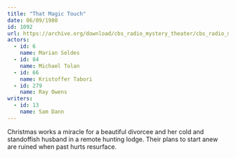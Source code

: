 ```yaml
---
title: "That Magic Touch"
date: 06/09/1980
id: 1092
url: https://archive.org/download/cbs_radio_mystery_theater/cbs_radio_mystery_theater-1051-1100.zip/cbs_radio_mystery_theater-1051-1100%2Fcbsrmt_1092_that_magic_touch.mp3
actors:  
  - id: 6
    name: Marian Seldes  
  - id: 84
    name: Michael Tolan  
  - id: 66
    name: Kristoffer Tabori  
  - id: 279
    name: Ray Owens
writers:  
  - id: 13
    name: Sam Dann
---
```

Christmas works a miracle for a beautiful divorcee and her cold and standoffish husband in a remote hunting lodge. Their plans to start anew are ruined when past hurts resurface.
